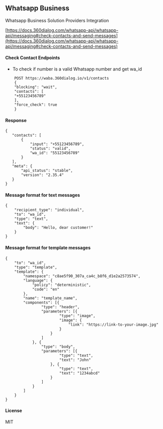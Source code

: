 ## Whatsapp Business

Whatsapp Business Solution Providers Integration


[https://docs.360dialog.com/whatsapp-api/whatsapp-api/messaging#check-contacts-and-send-messages](https://docs.360dialog.com/whatsapp-api/whatsapp-api/messaging#check-contacts-and-send-messages)

#### Check Contact Endpoints
- To check if number is a valid Whatsapp number and get wa_id
```
    POST https://waba.360dialog.io/v1/contacts
    {
    "blocking": "wait",
    "contacts": [
    "+55123456789"
    ],
    "force_check": true
    }

```
 #### Response
 ```
 {
    "contacts": [
        {
            "input": "+55123456789",
            "status": "valid",
            "wa_id": "55123456789"
        }
    ],
    "meta": {
        "api_status": "stable",
        "version": "2.35.4"
    }
}
 ```


#### Message format for text messages
```
{
    "recipient_type": "individual",
    "to": "wa_id",
    "type": "text",
    "text": {
        "body": "Hello, dear customer!"
    }
}
```

#### Message format for template messages
```
{
    "to": "wa_id",
    "type": "template",
    "template": {
        "namespace": "c8ae5f90_307a_ca4c_b8f6_d1e2a2573574",
        "language": {
            "policy": "deterministic",
            "code": "en"
        },
        "name": "template_name",
        "components": [{
                "type": "header",
                "parameters": [{
                        "type": "image",
                        "image": {
                            "link": "https://link-to-your-image.jpg"
                        }
                    }
                ]
            }, {
                "type": "body",
                "parameters": [{
                        "type": "text",
                        "text": "John"
                    }, {
                        "type": "text",
                        "text": "1234abcd"
                    }
                ]
            }
        ]
    }
}
```
#### License

MIT
